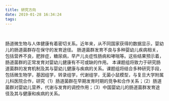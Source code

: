 ```yaml
---
title: 研究方向
date: 2019-01-28 16:34:24
tags:
---
```

​	

​        肠道微生物与人体健康有着密切关系。近年来，从不同国家获得的数据显示，婴幼儿的肠道菌群存在保守的发育途径。 肠道菌群发育不良与多种婴幼儿疾病相关，包括营养不良，肥胖症，糖尿病，早产儿炎症性肠病和哮喘等。这些结果预示着，肠道菌群的正常发育对婴幼儿健康有不可或缺的作用。
本课题组将致力于研究肠道菌群的发育机制及其与婴幼儿健康与疾病的关系。课题组将结合多种研究手段，包括微生物学，基因组学，转录组学，代谢组学，无菌小鼠模型，与复旦大学附属儿科医院合作，研究（1）肠道菌群在早期发育时期的竞争和合作关系；（2）肠道菌群对婴幼儿营养，代谢与发育的调控作用；（3）中国婴幼儿的肠道菌群发育途径及其与健康和疾病的关系。